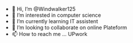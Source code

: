 - 👋 Hi, I’m @Windwalker125
- 👀 I’m interested in computer science
- 🌱 I’m currently learning IT assistent
- 💞️ I’m looking to collaborate on online Plateform 
- 📫 How to reach me ... UPwork

<!---
Windwalker125/Windwalker125 is a ✨ special ✨ repository because its `README.md` (this file) appears on your GitHub profile.
You can click the Preview link to take a look at your changes.
--->

